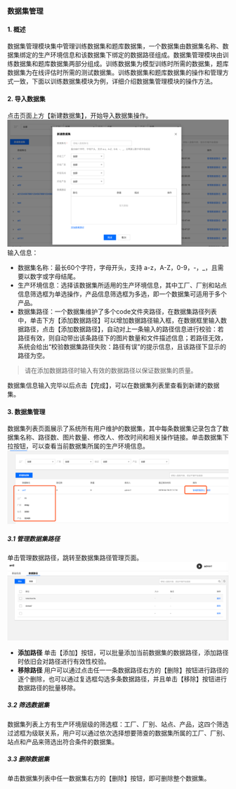 ### 数据集管理
#### 1. 概述
数据集管理模块集中管理训练数据集和题库数据集，一个数据集由数据集名称、数据集绑定的生产环境信息和该数据集下绑定的数据路径组成。数据集管理模块由训练数据集和题库数据集两部分组成。训练数据集为模型训练时所需的数据集，题库数据集为在线评估时所需的测试数据集。训练数据集和题库数据集的操作和管理方式一致，下面以训练数据集模块为例，详细介绍数据集管理模块的操作方法。
#### 2. 导入数据集
点击页面上方【新建数据集】，开始导入数据集操作。
![avatar](/pics/新建数据集.png)
输入信息：

- 数据集名称：最长60个字符，字母开头，支持 a-z，A-Z，0-9，-，_，且需要以数字或字母结尾。
- 生产环境信息：选择该数据集所适用的生产环境信息，其中工厂、厂别和站点信息筛选框为单选操作，产品信息筛选框为多选，即一个数据集可适用于多个产品。
- 数据集路径：一个数据集维护了多个code文件夹路径，在数据集路径列表中，单击下方【添加数据路径】可以增加数据路径输入框，在数据框里输入数据路径，点击【添加数据路径】，自动对上一条输入的路径信息进行校验：若路径有效，则自动带出该条路径下的图片数量和文件描述信息；若路径无效，系统会给出“校验数据集路径失败：路径有误”的提示信息，且该路径下显示的路径为空。
> 请在添加数据路径时输入有效的数据路径以保证数据集的质量。

数据集信息输入完毕以后点击【完成】，可以在数据集列表里查看到新建的数据集。
#### 3. 数据集管理
数据集列表页面展示了系统所有用户维护的数据集，其中每条数据集记录包含了数据集名称、路径数、图片数量、修改人、修改时间和相关操作链接。单击数据集下拉按钮，可以查看当前数据集所属的生产环境信息。
![avatar](/pics/数据集列表.png)
##### 3.1 管理数据集路径
单击管理数据路径，跳转至数据集路径管理页面。
![avatar](/pics/管理数据路径.png)

- **添加路径**
单击【添加】按钮，可以批量添加当前数据集的数据路径，添加路径时依旧会对路径进行有效性校验。
- **移除路径**
用户可以通过点击任一一条数据路径右方的【删除】按钮进行路径的逐个删除，也可以通过复选框勾选多条数据路径，并且单击【移除】按钮进行数据路径的批量移除。

##### 3.2 筛选数据集
数据集列表上方有生产环境层级的筛选框：工厂、厂别、站点、产品，这四个筛选过滤框为级联关系，用户可以通过依次选择想要筛查的数据集所属的工厂、厂别、站点和产品来筛选出符合条件的数据集。
##### 3.3 删除数据集
单击数据集列表中任一数据集右方的【删除】按钮，即可删除整个数据集。
